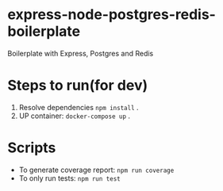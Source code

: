 # express-node-postgres-redis-boilerplate
Boilerplate with Express, Postgres and Redis

# Steps to run(for dev)
1. Resolve dependencies `npm install` .
2. UP container: `docker-compose up` .


# Scripts
- To generate coverage report: `npm run coverage`
- To only run tests: `npm run test`
